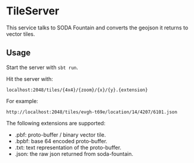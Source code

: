 # TileServer #
This service talks to SODA Fountain and converts the geojson it
returns to vector tiles.

## Usage ##
Start the server with ```sbt run```.

Hit the server with:

```
localhost:2048/tiles/{4x4}/{zoom}/{x}/{y}.{extension}
```

For example:

```
http://localhost:2048/tiles/evgh-t69e/location/14/4207/6101.json
```

The following extensions are supported:

* .pbf:  proto-buffer / binary vector tile.
* .bpbf: base 64 encoded proto-buffer.
* .txt:  text representation of the proto-buffer.
* .json: the raw json returned from soda-fountain.
